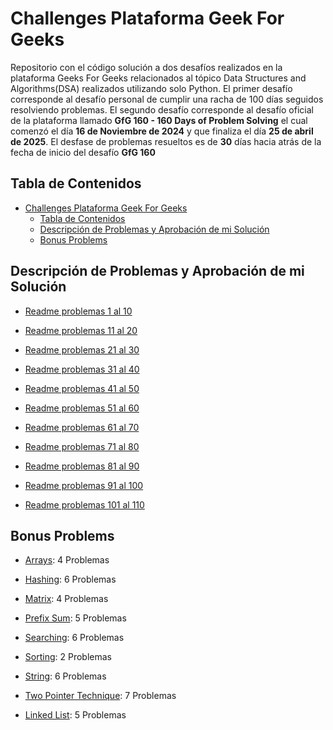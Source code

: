 # Challenges Plataforma Geek For Geeks

Repositorio con el código solución a dos desafíos realizados en la plataforma Geeks For Geeks relacionados al tópico Data Structures and Algorithms(DSA) realizados utilizando solo Python. El primer desafío corresponde al desafío personal de cumplir una racha de 100 días seguidos resolviendo problemas. El segundo desafío corresponde al desafío oficial de la plataforma llamado **GfG 160 - 160 Days of Problem Solving** el cual comenzó el día **16 de Noviembre de 2024** y que finaliza el día **25 de abril de 2025**. El desfase de problemas resueltos es de **30** días hacia atrás de la fecha de inicio del desafío **GfG 160**

## Tabla de Contenidos

- [Challenges Plataforma Geek For Geeks](#challenges-plataforma-geek-for-geeks)
  - [Tabla de Contenidos](#tabla-de-contenidos)
  - [Descripción de Problemas y Aprobación de mi Solución](#descripción-de-problemas-y-aprobación-de-mi-solución)
  - [Bonus Problems](#bonus-problems)

## Descripción de Problemas y Aprobación de mi Solución

- [Readme problemas 1 al 10 ](./day1-10/problem1to10.md)

- [Readme problemas 11 al 20 ](./day11-20/problem11to20.md)

- [Readme problemas 21 al 30 ](./day21-30/problem21to30.md)

- [Readme problemas 31 al 40 ](./day41-50/problem41to50.md)

- [Readme problemas 41 al 50 ](./day41-50/problem41to50.md)

- [Readme problemas 51 al 60 ](./day51-60/problem51to60.md)

- [Readme problemas 61 al 70 ](./day61-70/problem61to70.md)

- [Readme problemas 71 al 80 ](./day71-80/problem71to80.md)

- [Readme problemas 81 al 90 ](./day81-90/problem81to90.md)

- [Readme problemas 91 al 100 ](./day91-100/problem91to100.md)

- [Readme problemas 101 al 110 ](./day101-110/problem101to110.md)

## Bonus Problems

- [Arrays](./BonusProblem/Arrays): 4 Problemas

- [Hashing](./BonusProblem/Hashing/): 6 Problemas

- [Matrix](./BonusProblem/Matrix/): 4 Problemas

- [Prefix Sum](./BonusProblem/Prefix%20Sum/): 5 Problemas

- [Searching](./BonusProblem/Searching/): 6 Problemas

- [Sorting](./BonusProblem/Sorting/): 2 Problemas

- [String](./BonusProblem/String/): 6 Problemas

- [Two Pointer Technique](./BonusProblem/Two%20Pointer%20Technique/): 7 Problemas

- [Linked List](./BonusProblem/Linked%20List/): 5 Problemas
